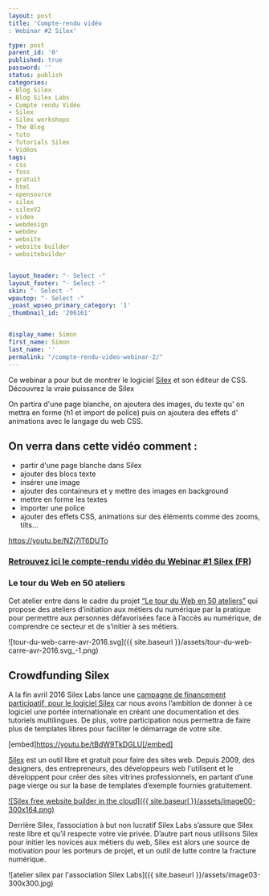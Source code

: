 ```yaml
---
layout: post
title: 'Compte-rendu vidéo
: Webinar #2 Silex'

type: post
parent_id: '0'
published: true
password: ''
status: publish
categories:
- Blog Silex
- Blog Silex Labs
- Compte rendu Vidéo
- Silex
- Silex workshops
- The Blog
- tuto
- Tutorials Silex
- Vidéos
tags:
- css
- foss
- gratuit
- html
- opensource
- silex
- silexV2
- video
- webdesign
- webdev
- website
- website builder
- websitebuilder


layout_header: "- Select -"
layout_footer: "- Select -"
skin: "- Select -"
wpautop: "- Select -"
_yoast_wpseo_primary_category: '1'
_thumbnail_id: '206161'


display_name: Simon
first_name: Simon
last_name: ''
permalink: "/compte-rendu-video-webinar-2/"
---
```




Ce webinar a pour but de montrer le logiciel [Silex](http://www.silex.me/) et son éditeur de CSS. Découvrez la vraie puissance de Silex 

On partira d'une page blanche, on ajoutera des images, du texte qu' on mettra en forme (h1 et import de police) puis on ajoutera des effets d' animations avec le langage du web CSS. 

**On verra dans cette vidéo comment :**
---------------------------------------

*   partir d'une page blanche dans Silex
*   ajouter des blocs texte
*   insérer une image
*   ajouter des containeurs et y mettre des images en background
*   mettre en forme les textes
*   importer une police
*   ajouter des effets CSS, animations sur des éléments comme des zooms, tilts...

https://youtu.be/NZj7lT6DUTo

### [Retrouvez ici le compte-rendu vidéo du Webinar #1 Silex (FR](https://www.silexlabs.org/compte-rendu-video-webinar-1-silex/))

### **Le tour du Web en 50 ateliers**

Cet atelier entre dans le cadre du projet [“Le tour du Web en 50 ateliers”](https://www.silexlabs.org/le-tour-du-web-en-50-ateliers-2/) qui propose des ateliers d’initiation aux métiers du numérique par la pratique pour permettre aux personnes défavorisées face à l’accès au numérique, de comprendre ce secteur et de s’initier à ses métiers.

![tour-du-web-carre-avr-2016.svg]({{ site.baseurl }}/assets/tour-du-web-carre-avr-2016.svg_-1.png)

Crowdfunding Silex
------------------

A la fin avril 2016 Silex Labs lance une [campagne de financement participatif  pour le logiciel Silex](https://www.ulule.com/silex-websitebuilder/) car nous avons l’ambition de donner à ce logiciel une portée internationale en créant une documentation et des tutoriels multilingues. De plus, votre participation nous permettra de faire plus de templates libres pour faciliter le démarrage de votre site.

[embed]https://youtu.be/tBdW9TkDGLU[/embed]

[Silex](http://www.silex.me) est un outil libre et gratuit pour faire des sites web. Depuis 2009, des designers, des entrepreneurs, des développeurs web l'utilisent et le développent pour créer des sites vitrines professionnels, en partant d’une page vierge ou sur la base de templates d’exemple fournies gratuitement.

[![Silex free website builder in the cloud]({{ site.baseurl }}/assets/image00-300x164.png)](http://www.silex.me)

Derrière Silex, l’association à but non lucratif Silex Labs s’assure que Silex reste libre et qu’il respecte votre vie privée. D’autre part nous utilisons Silex pour initier les novices aux métiers du web, Silex est alors une source de motivation pour les porteurs de projet, et un outil de lutte contre la fracture numérique.

![atelier silex par l'association Silex Labs]({{ site.baseurl }}/assets/image03-300x300.jpg)